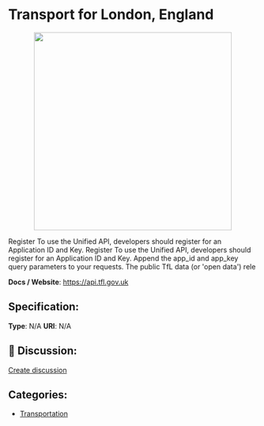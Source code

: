 # Transport for London, England
<p align="center">
    <img width="400" src="https://raw.githubusercontent.com/apis-list/apis-list/apis/transport-for-london-england/logo_256x256.png" />
</p>

Register To use the Unified API, developers should register for an Application ID and Key. Register To use the Unified API, developers should register for an Application ID and Key. Append the app_id and app_key query parameters to your requests. The public TfL data (or 'open data') rele

**Docs / Website**: https://api.tfl.gov.uk

## Specification:
**Type**:  N/A 
**URI**:  N/A 

## 💬 Discussion:
[Create discussion](link)

## Categories:
- [Transportation](https://github.com/apis-list/apis-list#transportation)





